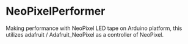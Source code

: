 # NeoPixelPerformer
Making performance with NeoPixel LED tape on Arduino platform, this utilizes adafruit / Adafruit_NeoPixel as a controller of NeoPixel.
